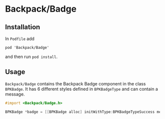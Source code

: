 # Backpack/Badge

## Installation

In `Podfile` add

```
pod 'Backpack/Badge'
```

and then run `pod install`.

## Usage

`Backpack/Badge` contains the Backpack Badge component in the class `BPKBadge`. It has 6 different styles defined in `BPKBadgeType` and can contain a message.


```objective-c
#import <Backpack/Badge.h>

BPKBadge *badge = [[BPKBadge alloc] initWithType:BPKBadgeTypeSuccess message:@"Hello World"];
```
